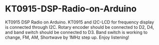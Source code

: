 KT0915-DSP-Radio-on-Arduino
===========================

KT0915 DSP Radio on Arduino. KT0915 and I2C-LCD for frequency display is connected through I2C. Rotary encoder should be connected to D2, D4, and band switch should be connected to D3. Band switch is working to change, FM, AM, Shortwave by 1MHz step up. Enjoy listening!
